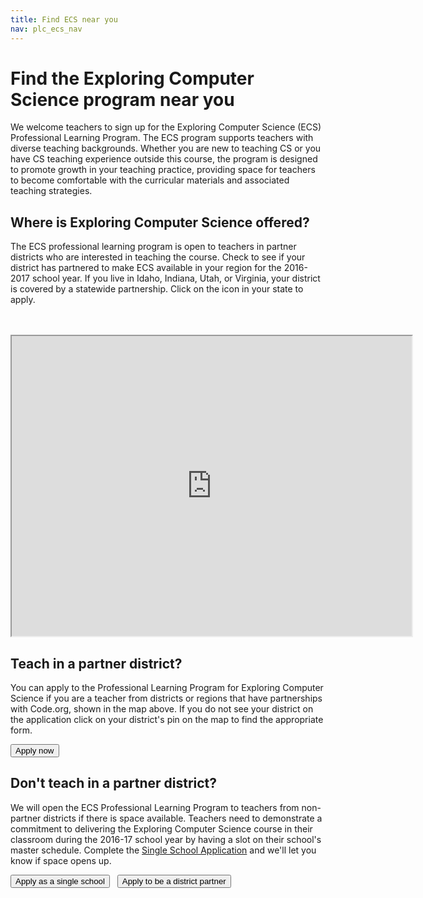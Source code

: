 ```yaml
---
title: Find ECS near you
nav: plc_ecs_nav
---
```

# Find the Exploring Computer Science program near you
We welcome teachers to sign up for the Exploring Computer Science (ECS) Professional Learning Program. The ECS program supports teachers with diverse teaching backgrounds. Whether you are new to teaching CS or you have CS teaching experience outside this course, the program is designed to promote growth in your teaching practice, providing space for teachers to become comfortable with the curricular materials and associated teaching strategies. 


## Where is Exploring Computer Science offered?

The ECS professional learning program is open to teachers in partner districts who are interested in teaching the course. Check to see if your district has partnered to make ECS available in your region for the 2016-2017 school year. If you live in Idaho, Indiana, Utah, or Virginia, your district is covered by a statewide partnership. Click on the icon in your state to apply.

<br/> 
<br/>
<iframe src="https://www.google.com/maps/d/u/0/embed?mid=z3jxShb6X1IM.khZ1NwyRM_3Y" width="640" height="480"></iframe>


## Teach in a partner district?

You can apply to the Professional Learning Program for Exploring Computer Science if you are a teacher from districts or regions that have partnerships with Code.org, shown in the map above.  If you do not see your district on the application click on your district's pin on the map to find the appropriate form.

[<button>Apply now</button>](/educate/professional-learning/exploring-cs-application)

## Don't teach in a partner district?

We will open the ECS Professional Learning Program to teachers from non-partner districts if there is space available.  Teachers need to demonstrate a commitment to delivering the Exploring Computer Science course in their classroom during the 2016-17 school year by having a slot on their school's master schedule. Complete the [Single School Application](https://form.jotform.com/60746479314159) and we'll let you know if space opens up.

[<button>Apply as a single school</button>](https://form.jotform.com/60746479314159) &nbsp;&nbsp;[<button>Apply to be a district partner</button>](/educate/districts)

